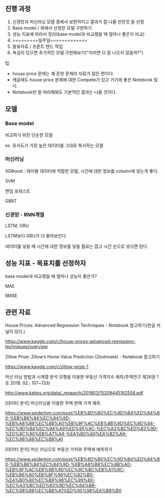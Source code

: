## 진행 과정

1. 신경망과 머신러닝 모델 중에서 보편적이고 결과가 잘 나올 만한것 을 선정
2. Base model / 위에서 선정한 모델 구현하기
3. 성능 지표에 따라서 정리(base model과 비교했을 때 얼마나 좋은지 비교)
4. =========일주일=============
5. 발표자료 / 프론트 엔드 작업
6. 욕심이 있으면 추가적인 모델 구현해보기("이러면 더 잘 나오지 않을까?")



팁

* house price 문제는 꽤 흔한 문제라 자료가 많은 편이다.
* 캐글에도 house price 문제에 대한 Compete가 있고 거기에 좋은 Notebook 많다.
* Notebook만 잘 따라해봐도 기본적인 결과는 나올 것이다.



## 모델

### Base model

비교하기 위한 단순한 모델

ex. 유사도가 가장 높은 데이터를 그대로 복사하는 모델

### 머신러닝

XGBoost : 테이블 데이터에 적합한 모델, 시간에 대한 정보를 column에 넣는게 좋다.

SVM

랜덤 포레스트

GBRT

### 신경망 - RNN계열

LSTM, GRU

LSTM보다 GRU가 더 좋아보인다.

데이터를 넣을 때 시간에 대한 정보를 넣을 필요는 없고 시간 순으로 넣으면 된다.



## 성능 지표 - 목표치를 선정하자

base model과 비교했을 때 얼마나 성능이 좋은가?

MAE

RMSE



## 관련 자료

House Prices: Advanced Regression Techniques - Notebook 참고하기(한글 커널이 있다.)

https://www.kaggle.com/c/house-prices-advanced-regression-techniques/overview

Zillow Prize: Zillow’s Home Value Prediction (Zestimate) - Notebook 참고하기

https://www.kaggle.com/c/zillow-prize-1

머신 러닝 방법과 시계열 분석 모형을 이용한 부동산 가격지수 예측(주택연구 제26권 1호 2018. 02.: 107~133)

http://www.kahps.org/data/_research/201803/15208445162558.pdf

[데이터 분석] 머신러닝을 이용한 주택 판매 가격 예측

https://www.spiderkim.com/post/%EB%8D%B0%EC%9D%B4%ED%84%B0-%EB%B6%84%EC%84%9D-%EB%A8%B8%EC%8B%A0%EB%9F%AC%EB%8B%9D%EC%9D%84-%EC%9D%B4%EC%9A%A9%ED%95%9C-%EC%A3%BC%ED%83%9D-%ED%8C%90%EB%A7%A4-%EA%B0%80%EA%B2%A9-%EC%98%88%EC%B8%A1

[데이터 분석] 머신 러닝으로 부동산 가치와 주택세 예측하기

https://www.spiderkim.com/post/%EB%8D%B0%EC%9D%B4%ED%84%B0-%EB%B6%84%EC%84%9D-%EB%A8%B8%EC%8B%A0-%EB%9F%AC%EB%8B%9D%EC%9C%BC%EB%A1%9C-%EB%B6%80%EB%8F%99%EC%82%B0-%EA%B0%80%EC%B9%98%EC%99%80-%EC%A3%BC%ED%83%9D%EC%84%B8-%EC%98%88%EC%B8%A1%ED%95%98%EA%B8%B0













